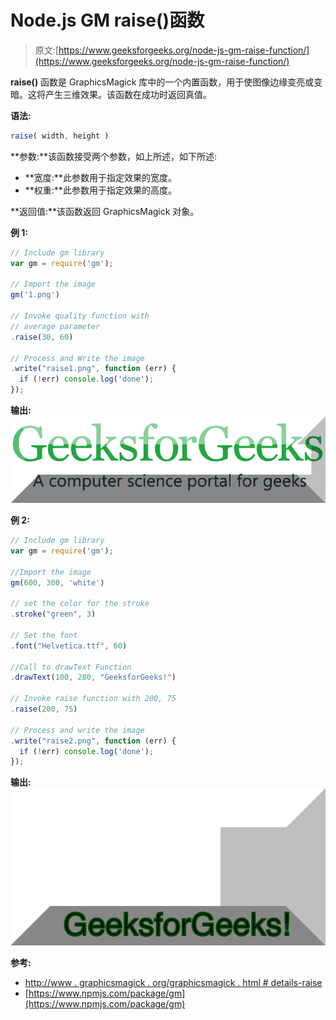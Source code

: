 # Node.js GM raise()函数

> 原文:[https://www.geeksforgeeks.org/node-js-gm-raise-function/](https://www.geeksforgeeks.org/node-js-gm-raise-function/)

**raise()** 函数是 GraphicsMagick 库中的一个内置函数，用于使图像边缘变亮或变暗。这将产生三维效果。该函数在成功时返回真值。

**语法:**

```js
raise( width, height )
```

**参数:**该函数接受两个参数，如上所述，如下所述:

*   **宽度:**此参数用于指定效果的宽度。
*   **权重:**此参数用于指定效果的高度。

**返回值:**该函数返回 GraphicsMagick 对象。

**例 1:**

```js
// Include gm library
var gm = require('gm');

// Import the image
gm('1.png')

// Invoke quality function with
// average parameter
.raise(30, 60)

// Process and Write the image
.write("raise1.png", function (err) {
  if (!err) console.log('done');
});
```

**输出:**
![](img/fcba1b9ae16aaea19462f26c6539ba5c.png)

**例 2:**

```js
// Include gm library
var gm = require('gm');

//Import the image
gm(600, 300, 'white')

// set the color for the stroke
.stroke("green", 3)

// Set the font 
.font("Helvetica.ttf", 60)

//Call to drawText Function
.drawText(100, 280, "GeeksforGeeks!")

// Invoke raise function with 200, 75
.raise(200, 75)

// Process and write the image 
.write("raise2.png", function (err) {
  if (!err) console.log('done');
});
```

**输出:**
![](img/48661a19132a2f44cee806764edc602c.png)

**参考:**

*   [http://www . graphicsmagick . org/graphicsmagick . html # details-raise](http://www.graphicsmagick.org/GraphicsMagick.html#details-raise)
*   [https://www.npmjs.com/package/gm](https://www.npmjs.com/package/gm)